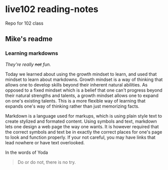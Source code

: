 # live102 reading-notes
Repo for 102 class

## Mike's readme

### **Learning markdowns**

_They're really ~~not~~ fun._

Today we learned about using the growth mindset to learn, and used that mindset to learn about markdowns.
Growth mindset is a way of thinking that allows one to develop skills beyond their inherent natural abilities.
As opposed to a fixed mindset which is a belief that one can't progress beyond their natural strengths and talents, a growth mindset allows one to expand on one's existing talents.  This is a more flexible way of learning that expands one's way of thinking rather than just memorizing facts.

Markdown is a language used for markups, which is using plain style text to create stylized and formated content.  Using symbols and text, markdown lets one design a web page the way one wants.  It is however required that the correct symbols and text be in exactly the correct places for one's page to look and function properly.  If your not careful, you may have links that lead nowhere or have text overlooked.

In the words of Yoda
> Do or do not, there is no try.
